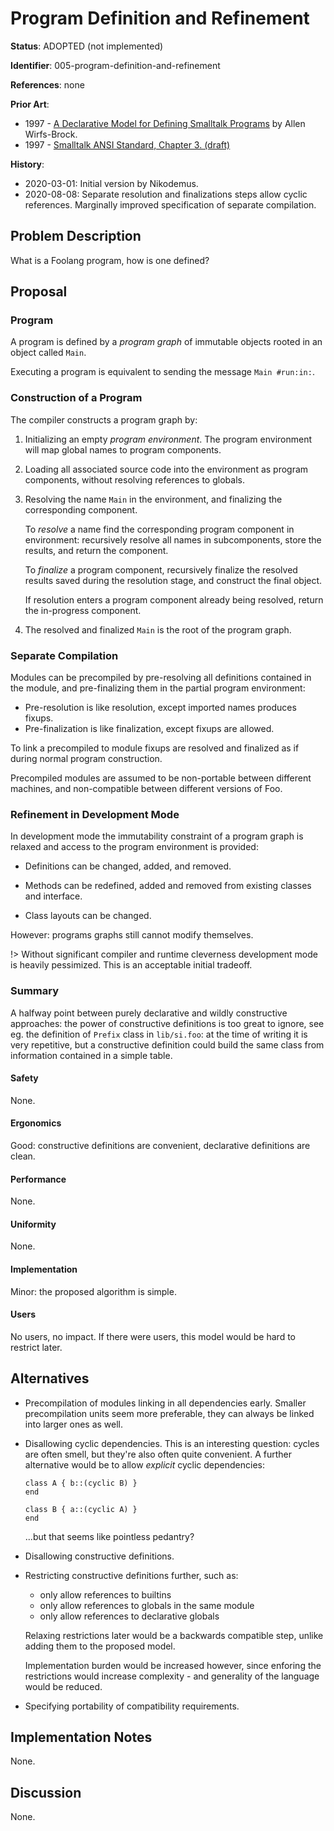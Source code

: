 # Program Definition and Refinement

**Status**: ADOPTED (not implemented)

**Identifier**: 005-program-definition-and-refinement

**References**: none

**Prior Art**:
- 1997 - [A Declarative Model for Defining Smalltalk
  Programs](https://web.archive.org/web/20200301140324/https://www.instantiations.com/vast/files/archive/Smalltalk-Solutions97/SSDCL1.HTM)
  by Allen Wirfs-Brock.
- 1997 - [Smalltalk ANSI Standard, Chapter 3.
  (draft)](https://web.archive.org/web/20200301135818/http://www.math.sfedu.ru/smalltalk/standard/chapter3.html.en)

**History**:
- 2020-03-01: Initial version by Nikodemus.
- 2020-08-08: Separate resolution and finalizations steps allow cyclic
  references. Marginally improved specification of separate compilation.

## Problem Description

What is a Foolang program, how is one defined?

## Proposal

### Program

A program is defined by a _program graph_ of immutable objects rooted in an
object called `Main`.

Executing a program is equivalent to sending the message `Main #run:in:`.

### Construction of a Program

The compiler constructs a program graph by:

1. Initializing an empty _program environment_. The program environment will map
   global names to program components.

2. Loading all associated source code into the environment as program components,
   without resolving references to globals.

3. Resolving the name `Main` in the environment, and finalizing the
   corresponding component.

   To _resolve_ a name find the corresponding program component in environment:
   recursively resolve all names in subcomponents, store the results, and return
   the component.

   To _finalize_ a program component, recursively finalize the resolved results
   saved during the resolution stage, and construct the final object.

   If resolution enters a program component already being resolved, return
   the in-progress component.

4. The resolved and finalized `Main` is the root of the program graph.

### Separate Compilation

Modules can be precompiled by pre-resolving all definitions contained in the module,
and pre-finalizing them in the partial program environment:

- Pre-resolution is like resolution, except imported names produces fixups.
- Pre-finalization is like finalization, except fixups are allowed.

To link a precompiled to module fixups are resolved and finalized as if during
normal program construction.

Precompiled modules are assumed to be non-portable between different machines,
and non-compatible between different versions of Foo.

### Refinement in Development Mode

In development mode the immutability constraint of a program graph is relaxed
and access to the program environment is provided:

- Definitions can be changed, added, and removed.

- Methods can be redefined, added and removed from existing classes and interface.

- Class layouts can be changed.

However: programs graphs still cannot modify themselves.

!> Without significant compiler and runtime cleverness development mode is
heavily pessimized. This is an acceptable initial tradeoff.

### Summary

A halfway point between purely declarative and wildly constructive approaches:
the power of constructive definitions is too great to ignore, see eg. the
definition of `Prefix` class in `lib/si.foo`: at the time of writing it is very
repetitive, but a constructive definition could build the same class from
information contained in a simple table.

#### Safety

None.

#### Ergonomics

Good: constructive definitions are convenient, declarative definitions are
clean.

#### Performance

None.

#### Uniformity

None.

#### Implementation

Minor: the proposed algorithm is simple.

#### Users

No users, no impact. If there were users, this model would be hard
to restrict later.

## Alternatives

- Precompilation of modules linking in all dependencies early. Smaller
  precompilation units seem more preferable, they can always be linked
  into larger ones as well.

- Disallowing cyclic dependencies. This is an interesting question: cycles are
  often smell, but they're also often quite convenient. A further alternative
  would be to allow _explicit_ cyclic dependencies:

  ```
  class A { b::(cyclic B) }
  end

  class B { a::(cyclic A) }
  end
  ```

  ...but that seems like pointless pedantry?

- Disallowing constructive definitions.

- Restricting constructive definitions further, such as:

  - only allow references to builtins
  - only allow references to globals in the same module
  - only allow references to declarative globals

  Relaxing restrictions later would be a backwards compatible step, unlike
  adding them to the proposed model.

  Implementation burden would be increased however, since enforing the
  restrictions would increase complexity - and generality of the
  language would be reduced.

- Specifying portability of compatibility requirements.

## Implementation Notes

None.

## Discussion

None.
